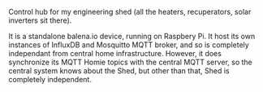 Control hub for my engineering shed (all the heaters, recuperators, solar inverters sit there). 

It is a standalone balena.io device, running on Raspbery Pi. It host its own instances of InfluxDB and Mosquitto MQTT broker, and so is completely independant from central home infrastructure. However, it does synchronize its MQTT Homie topics with the central MQTT server, so the central system knows about the Shed, but other than that, Shed is completely independent.
